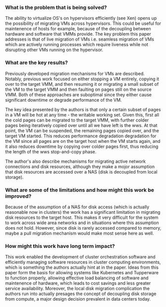 ### What is the problem that is being solved?

The ability to virtualize OS's on hypervisors efficiently (see Xen) opens up the possibility of migrating VMs across hypervisors. This could be useful for maintenence of hosts for example, because of the decoupling between hardware and software that VMMs provide. The key problem this paper addresses is that of live migration of VMs i.e. seamless migration of VMs which are actively running processes which require liveness while not disrupting other VMs running on the hypervisor. 

### What are the key results?

Previously developed migration mechanisms for VMs are described. Notably, previous work focused on either stopping a VM entirely, copying it over to the target VMM, and then resuming it or migrating a small subset of the VM to the target VMM and then faulting on pages still on the source VMM. Both of these approaches are suboptimal since they either cause significant downtime or degrade performance of the VM. 

The key idea presented by the authors is that only a certain subset of pages in a VM will be hot at any time - the writable working set. Given this, first all the cold pages can be migrated to the target VMM, with further colder pages being iteratively copied over until all we have left is the wws. At that point, the VM can be suspended, the remaining pages copied over, and the target VM started. This reduces performance degradation degradation for the VM since all pages are on the target host when the VM starts again, and it also reduces downtime by copying over colder pages first, thus reducing the length of the wws stop-and-copy phase.

The author's also describe mechanisms for migrating active network connections and disk resources, although they make a mojor assumption that disk resources are accessed over a NAS (disk is decoupled from local storage). 

### What are some of the limitations and how might this work be improved?

Because of the assumption of a NAS for disk access (which is actually reasonable now in clusters) the work has a significant limitation in migrating disk resources to the target host. This makes it very difficult for the system to work across wide area networks and in situations where this assumption does not hold. However, since disk is rarely accessed compared to memory, maybe a pull migration mechanism would make most sense here as well.

### How might this work have long term impact?

This work enabled the development of cluster orchestration software and efficiently managing software resources in cluster computing environments, which is something the authors actually hint at in the paper. Ideas from this paper form the basis for allowing systems like Kubernetes and Tupperware to function properly, allowing effective load balancing of software and maintenence of hardware, which leads to cost savings and less greater service availability. Moreover, the local disk migration complication the authors run into actually presages the concept of decoupling disk storage from compute, a major design decision prevalent in data centers today. 
